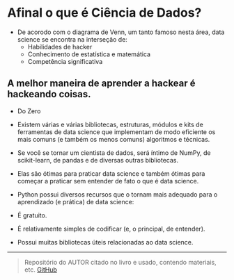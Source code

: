 # Afinal o que é Ciência de Dados?

* De acorodo com o diagrama de Venn, um tanto famoso nesta área, data science se encontra na interseção de:
  * Habilidades de hacker
  * Conhecimento de estatística e matemática
  * Competência significativa

## A melhor maneira de aprender a hackear é hackeando coisas.

* Do Zero
 * Existem várias e várias bibliotecas, estruturas, módulos e kits de ferramentas de data science que implementam de modo eficiente os mais comuns (e também os menos comuns) algoritmos e técnicas.
 * Se você se tornar um cientista de dados, será íntimo de NumPy, de scikit-learn, de pandas e de diversas outras bibliotecas.
 * Elas são ótimas para praticar data science e também ótimas para começar a praticar sem entender de fato o que é data science.

* Python possui diversos recursos que o tornam mais adequado para o aprendizado (e prática) de data science:
 * É gratuito.
 * É relativamente simples de codificar (e, o principal, de entender).
 * Possui muitas bibliotecas úteis relacionadas ao data science.

***

> Repositório do AUTOR citado no livro e usado, contendo materiais, etc.
[GitHub](https://github.com/joelgrus/data-science-from-scratch/tree/master)
